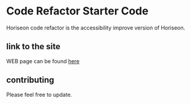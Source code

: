 # Code Refactor Starter Code
Horiseon code refactor is the accessibility improve version of Horiseon.

## link to the site
 WEB page can be found [here](https://lisavi28.github.io/horiseon-a/)

## contributing 

Please feel free to update.